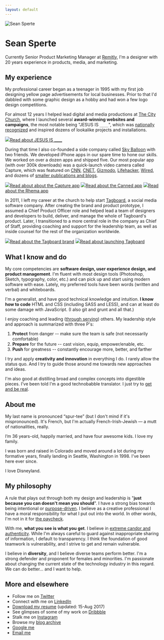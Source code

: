 ```yaml
---
layout: default
---
```


<img src="/img/seansperte.jpg" alt="Sean Sperte">

# Sean Sperte

Currently Senior Product Marketing Manager at [Remitly](http://remitly.com), I'm a designer with 20 years experience in products, media, and marketing.

## My experience

My professional career began as a teenager in 1995 with my first job designing yellow page advertisements for local businesses. Prior to that I'd dabbled with some graphic design as a hobby and had won a few logo design competitions.

For almost 12 years I helped lead digital and media productions at [The City Church](http://thecity.org), where I launched several **award-winning websites and campaigns**, the most notable being "JESUS IS `____`", which was [nationally recognized](http://www.churchmarketingsucks.com/2011/03/jesus-is/) and inspired dozens of lookalike projects and installations.

<div class="image-group-2 index">
  <a href="/jesusis"><img src="/img/thumb-jesusis.png">Read about JESUS IS ____</a>
</div>

During that time I also co-founded a side company called [Sky Balloon](http://skyballoonstudio.com) with two friends. We developed iPhone apps in our spare time to hone our skills. We worked on over a dozen apps and shipped five. Our most popular app (with over 300k downloads) was a quick-launch video camera called Capture, which was featured on [CNN](http://www.cnn.com/2011/TECH/web/07/20/useful.apps.sites.tools/index.html), [CNET](https://www.cnet.com/news/record-video-in-an-instant-with-capture-app/), [Gizmodo](https://gizmodo.com/5818925/captures-big-fat-video-icon-starts-recording-as-soon-as-its-pressed), [Lifehacker](https://lifehacker.com/5819454/add-an-instant-record-button-to-your-home-screen-and-never-miss-the-money-shot), [Wired](https://www.wired.com/2011/07/capture-app-a-record-button-for-your-home-screen/), and dozens of [smaller publications and blogs](https://www.macstories.net/reviews/capture-the-fastest-app-to-record-video-on-your-iphone/).

<div class="image-group-3 index">
  <a href="/capture"><img src="/img/thumb-capture.png">Read about about the Capture app</a>  
  <a href="/canned"><img src="/img/thumb-canned.png">Read about the Canned app</a>
  <a href="/rhema"><img src="/img/thumb-rhema.png">Read about the Rhema app</a>
</div>

In 2011, I left my career at the church to help start [Tagboard], a social media software company. After creating the brand and product prototype, I assumed a Chief Product Officer role and helped lead a team of designers and developers to build, deliver, and manage the whole of Tagboard's product. Later, I transitioned to a more central role in the company as Chief of Staff, providing coaching and support for the leadership team, as well as inside counsel for the rest of the organization worldwide.

<div class="image-group-2 index">
  <a href="/tagboard-brand"><img src="/img/thumb-tagboard-brand.png">Read about the Tagboard brand</a>
  <a href="/tagboard-site"><img src="/img/thumb-tagboard-site.jpg">Read about launching Tagboard</a>  
</div>

[Tagboard]: https://tagboard.com


## What I know and do

My core competencies are **software design, user experience design, and product management**. I'm fluent with most design tools (Photoshop, Sketch, typography, color, etc.) and can pick up and start using modern software with ease. Lately, my preferred tools have been words (written and verbal) and whiteboards.

I'm a generalist, and have good technical knowledge and intuition. **I know how to code** HTML and CSS (including SASS and LESS), and can at least do some damage with JavaScript. (I also git and grunt and all that.)

I enjoy coaching and leading ([through serving](https://www.youtube.com/watch?v=ReRcHdeUG9Y)) others. My leadership style and approach is summarized with three P's:

1. **Protect** from danger -- make sure the team is safe (not necessarily comfortable)
2. **Prepare** for the future -- cast vision, equip, empower/enable, etc.
3. **Push** for greatness -- constantly encourage more, better, and farther

I try and apply **creativity and innovation** in everything I do. I rarely allow the status quo. And I try to guide those around me towards new approaches and ideas.

I'm also good at distilling broad and complex concepts into digestible pieces. I've been told I'm a good technobabble translator. I just try to [get and be real](https://gettingreal.37signals.com).


## About me

My last name is pronounced “spur-tee” (but I don't mind if it's mispronounced). It's French, but I'm actually French-Irish-Jewish &mdash; a mutt of nationalities, really.

I’m 36 years-old, happily married, and have four awesome kids. I love my family.

I was born and raised in Colorado and moved around a lot during my formative years, finally landing in Seattle, Washington in 1998. I've been here ever since.

I love Disneyland.


## My philosophy

A rule that plays out through both my design and leadership is "**just because you can doesn't mean you should**". I have a strong bias towards being intentional or [purpose-driven](https://www.fastcompany.com/3048197/why-purpose-driven-companies-are-often-more-successful). I believe as a creative professional I have a moral responsibility for what I put out into the world. In other words, I'm not in it for [the paycheck](http://startupquote.com/post/859040744).

With me, **what you see is what you get**. I believe in [extreme candor and authenticity](http://firstround.com/review/radical-candor-the-surprising-secret-to-being-a-good-boss/). While I'm always careful to guard against inappropriate sharing of information, I default to transparency. I think the foundation of good teamwork is vulnerability, and I strive to get and remain vulnerable.

I believe in **diversity**, and I believe diverse teams perform better. I'm a strong defender and proponent for females and minorities. I'm passionate about changing the current state of the technology industry in this regard. We can do better... and I want to help.


## More and elsewhere

- Follow me on [Twitter](http://twitter.com/sperte)
- Connect with me on [LinkedIn](https://www.linkedin.com/in/sperte)
- [Download my resume](/assets/sperte-resume.pdf) (updated: 15-Aug 2017)
- See glimpses of some of my work on [Dribbble](https://dribbble.com/sperte)
- Stalk me on [Instagram](https://www.instagram.com/sperte/)
- Browse my [blog archive](/archive)
- [Google me](https://www.google.com/#q=%22sean+sperte%22)
- [Email me](mailto:sean@sperte.com)

